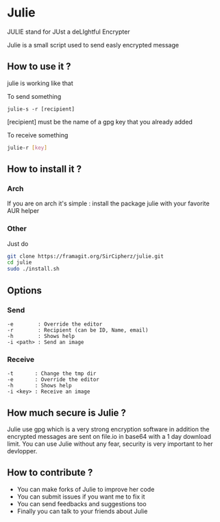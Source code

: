 # Julie

JULIE stand for JUst a deLIghtful Encrypter

Julie is a small script used to send easly encrypted message

## How to use it ?

julie is working like that

To send something
```
julie-s -r [recipient]
```
[recipient] must be the name of a gpg key that you already added

To receive something
```bash
julie-r [key]
```

## How to install it ?

### Arch
If you are on arch it's simple : install the package julie with your favorite AUR helper

### Other
Just do
```bash
git clone https://framagit.org/SirCipherz/julie.git
cd julie
sudo ./install.sh
```

## Options

### Send
```
-e        : Override the editor
-r        : Recipient (can be ID, Name, email)
-h        : Shows help
-i <path> : Send an image
```
### Receive
```
-t       : Change the tmp dir
-e       : Override the editor
-h       : Shows help
-i <key> : Receive an image
```
## How much secure is Julie ?

Julie use gpg which is a very strong encryption software in addition the encrypted messages are sent on file.io in base64 with a 1 day download limit. You can use Julie without any fear, security is very important to her devlopper.

## How to contribute ?

- You can make forks of Julie to improve her code
- You can submit issues if you want me to fix it
- You can send feedbacks and suggestions too
- Finally you can talk to your friends about Julie
